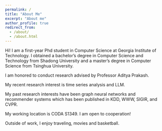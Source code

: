 ```yaml
---
permalink: /
title: "About Me"
excerpt: "About me"
author_profile: true
redirect_from: 
  - /about/
  - /about.html
---
```

Hi! I am a first-year Phd student in Computer Science at Georgia Institute of Technology. I obtained a bachelor’s degree in Computer Science and Technology from Shadong University and a master’s degree in Computer Science from Tsinghua University.

I am honored to conduct research advised by Professor Aditya Prakash. 

My recent research interest is time series analysis and LLM. 

My past research interests have been graph neural networks and recommender systems which has been published in KDD, WWW, SIGIR, and CVPR.

My working location is CODA S1349. I am open to cooperation!

Outside of work, I enjoy traveling, movies and basketball.


